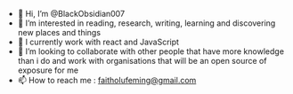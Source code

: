 - 👋 Hi, I’m @BlackObsidian007
- 👀 I’m interested in reading, research, writing, learning and discovering new places and things
- 🌱 I currently work with react and JavaScript
- 💞️ I’m looking to collaborate with other people that have more knowledge than i do and work with organisations that will be an open source of exposure for me
- 📫 How to reach me : faitholufeming@gmail.com

<!---
BlackObsidian007/BlackObsidian007 is a ✨ special ✨ repository because its `README.md` (this file) appears on your GitHub profile.
You can click the Preview link to take a look at your changes.
--->
